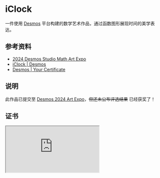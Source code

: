 # iClock

一件使用 [Desmos](https://www.desmos.com/) 平台构建的数学艺术作品，通过函数图形展现时间的美学表达。

## 参考资料

- [2024 Desmos Studio Math Art Expo](https://blog.desmos.com/articles/art-expo-launch-2024/?lang=zh-CN)
- [iClock | Desmos](https://www.desmos.com/geometry/p4i42jkcp1?lang=zh-CN)
- [Desmos | Your Certificate](https://www.desmos.com/winner-certificate-2024?hash=p4i42jkcp1&lang=en)

## 说明

此作品已提交至 [Desmos 2024 Art Expo](https://www.desmos.com/art?lang=zh-CN)，~~但还未公布评选结果~~ 已经获奖了！

## 证书

<iframe
  src="https://www.desmos.com/winner-certificate-2024?hash=p4i42jkcp1&lang=en"
  style={{display: 'block', width: '100%', height: '840px'}}
/>

## 效果展示

<IframeWindow url="https://www.desmos.com/geometry/p4i42jkcp1?lang=zh-CN" />

